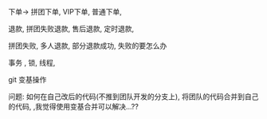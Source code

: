 下单-> 拼团下单, VIP下单, 普通下单, 

退款, 拼团失败退款, 售后退款, 定时退款, 

拼团失败, 多人退款, 部分退款成功, 失败的要怎么办





事务 , 锁, 线程, 





git 变基操作

问题: 如何在自己改后的代码(不推到团队开发的分支上), 将团队的代码合并到自己的代码, ,我觉得使用变基合并可以解决...??